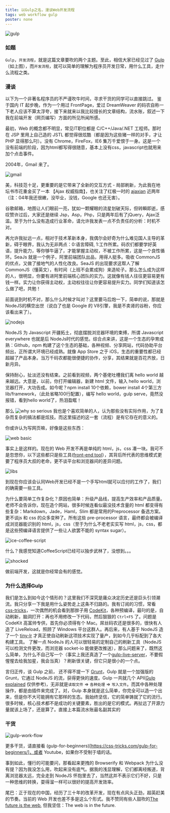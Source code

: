 ```yaml
---
title: 以Gulp之名，漫谈Web开发流程
tags: web workflow gulp
poster: none
---
```


![gulp](http://webahead.oss-cn-qingdao.aliyuncs.com/images/poster/gulp-explained.png)

### 如题
`Gulp`，`开发流程`，就是这篇文章要吹的两个主题。至此，相信大家已经见过了 [Gulp](http://gulpjs.com)（如上图），而`开发流程`，就可以简单的理解为程序员开发日常，用什么工具，走什么流程之类。

### 漫谈
以下为一个非著名程序员的不严谨吹牛时间，寻求干货的同学可以直接跳过。
鉴于国内 IT 起步晚，作为一个用过 FrontPage，爱过 DreamWeaver 的码农自称一下老人应该不算太浮夸，接下来就来以我比较擅长的文章结构，流水账，叙述一下我在前端开发（网页编写）方面的所见所闻所感。

最初，Web 的概念都不明显，常见IT职位都是 C/C++/Java/.NET 工程师。那时在 JSP 里用上自己造的 JSTL 都觉得很炫酷（都是因为这些猪一样的对手，才让 PHP 显得那么叼）。没有 Chrome，FireFox，IE6 集万千爱恨于一身。这是一个没有前端的阶段，因为html都写得很随意，基本上没有css，javascript也就用来加个点击事件。

2004年，Gmail 来了。

![gmail](http://webahead.oss-cn-qingdao.aliyuncs.com/images/gulp-abc/gmail.jpg)

美，科技范十足，更重要的是它带来了全新的交互方式 - 局部刷新，为此我在地坛书市花重金买了一本 【Ajax 权威指南】，也关注了红极一时的 [ajaxian](http://ajaxian.com/) 近两年（注：04年我还很嫩，没毕业，没钱，Google 也还无害）。

谷歌邮箱，地图让人们眼前一亮，犹如一颗耀眼的流星划破天际，但转瞬即逝，感叹赞许过后，大家还是继续 Jsp，Asp，Php，只是两年后有了jQuery，Ajax泛滥。至于为什么没有造成行业革命，请允许我发表一点不负责任的分析：时机不对。

再允许我扯远一点，相对于技术革新本身，我偶尔会好奇为什么难见国人主导的革新，碍于眼界，我认为无非两点：0:语言障碍, 1:工作所累。码农们都要学好英语，提升能力，等你够牛逼了，才能掌握主动权，不被工作所累，这是一个良性循环。SeaJs 就是一个例子，阿里前端团队出品，用得人挺多。吸收  CommonJS 的优点，又做了接地气的人性化改良。SeaJS 的出现要求这帮人了解 CommonJS（懂英文），有时间（上班不会累成狗）来造轮子。那么怎么成为这样的人，很明显，你要有进阿里前端核心团队的实力。这就像有钱人往往更容易更有钱一样。实力让你获得主动权，主动权往往让你更容易提升实力。同学们知道该怎么做了吧，共勉！

前面说到时机不对，那么什么时候才叫对？这里要马后炮一下，简单的说，那就是NodeJS的横空出世（说白了也是 Google 的 V8引擎，我是不卖肾的谷粉，你应该看出来了）。

![nodejs](http://webahead.oss-cn-qingdao.aliyuncs.com/images/gulp-abc/nodejs.png)

NodeJS 为 Javascript 开疆拓土，彻底摆脱浏览器环境的束缚，所谓 Javascript everywhere 也就是后 NodeJs时代的感觉。综合点来讲，这是一个生态的孕育成熟：Github，npm 构建了这个生态的基础，各种视频、分享网站，代码协助平台频出，正所谓大环境已经成熟。就像 App Store 之于 iOS，生态的重要性都已经超越了产品本身。当万千码农都能很便捷的协作，分享，其结果就是百花齐放，日新月异。

保持耐心，扯淡还没有结束。之前看到视频，两个基佬吐槽我们离 hello world 越来越远。大意是，以前，你打开编辑器，新建 html 文件，输入 hello world，浏览器打开，大功告成。如今呢？npm install 10个依赖，bower install 4个第三方 lib/framework，（此处省略100行配置），编写 hello world，gulp serve，竟然没报错，看到hello world了，热泪盈眶！

那么
![why so serious](http://webahead.oss-cn-qingdao.aliyuncs.com/images/gulp-abc/2000px-Why_so_serious-.svg.png)
我也是个喜欢简单的人，认为那些没有实际作用，为了复杂而复杂的搞法都是炫技。而这里描述的这一套（流程）是有它存在的意义的。

你或许认为写网页嘛，好像是这些东西：

![web basic](http://webahead.oss-cn-qingdao.aliyuncs.com/images/gulp-abc/basic.png)

事实上是这样的。现在的 Web 开发不再是单纯的 html，js，css 凑一块。我可不是忽悠你，以下这些都只是些工具([front-end tool](http://ashleynolan.co.uk/blog/frontend-tooling-survey-2015-results)），其背后所代表的思维模式更要了程序员大叔的老命，更不谈平台和浏览器间的差异问题。

![libs](http://webahead.oss-cn-qingdao.aliyuncs.com/images/gulp-abc/libs.jpg)

到现在你应该会认同Web开发已经不是一个手写html就可以应付的工作了，我们的确需要一些工具。

为什么要简单工作复杂化？原因也简单：升级产品线，提高生产效率和产品质量。
老师不会告诉你，现在造个网站，很多时候连看似最没技术含量的 html 都变得有些复杂：Markdown，Jade，Haml，Slim 都是常用的Preprocessor 备选方案。更不谈js 和 css 的众多变种了。所有这些 pre-processor 语言，最终都会被编译成浏览器能识别的 html，js，css（至于为什么不老老实实写 html，js，css，都是这些预编译语言提供了一些让人欲罢不能的 syntax sugar）。


![ice-coffee-script](http://webahead.oss-cn-qingdao.aliyuncs.com/images/gulp-abc/ice-coffee-script.png)

什么？我感觉知道CoffeeScript已经可以独步武林了，没想到。。。

![shocked](http://webahead.oss-cn-qingdao.aliyuncs.com/images/gulp-abc/shocked.png)

做前端开发，这就是你经常会有的感觉。

### 为什么选择Gulp

我们是怎么到如今这个情形的？这里我们不深究是庸众决定历史还是巨头引领潮流。我只分享一下我是用什么姿势走上这条不归路的。我有订阅的习惯，常看[css-tricks](https://css-tricks.com/)，一次偶然的机会看到那胖子用 [CodeKit](https://incident57.com/codekit/index.html)，各种预编译，最叼的是，自动刷新，脑洞打开：再也不用修改一下代码，然后狠狠的 `Ctrl+F5` 了。问题是 CodeKit 高富帅专供，首先你必须得有个 Mac。屌丝码农还是很多的，很快有人造了 LiveReload，照顾了 Windows 平台这群人。再后来，有人基于 NodeJS 造了一个 [tiny-lr](https://github.com/mklabs/tiny-lr) 才真正使自动刷新这项技术实现了量产，到如今几乎标配到了各大构建工具。 了解一点 NodeJs 的人可以很轻易的定制自己的刷新工具（NodeJS 可以检测文件更改，而浏览器 socket-io 能做更改推送），那么问题来了，既然这么简单，为什么不自己写一个（事实上我还真造了一个[gulp-live-server](https://github.com/gimm/gulp-live-server)，不要假惺惺去给我加星，我会当真）？刷新很关键，但它只是很小的一个点。






言归正传，谈 Gulp 之前， 还不得不提一下 [Grunt](http://gruntjs.com)，Gulp 就是一个加强版的 Grunt，它通过 NodeJS 的流，获得更快的速度。Gulp 一共就几个 API([Gulp explained](http://webahead.cn/article/gulp-explained/) 仅供参考)，无非就是`读取文件` => `各种处理` => `写入文件`。而其中各种处理操作，都是由插件来完成了。对，Gulp 本身就是这么简单，你完全可以造一个出来，但是你不大可能拥有它那样的生态。我始终坚信，它的简单铸就了它的流行。很多时候，核心技术都不是成功的关键要素，胜出的是它的模式。再扯远了开源力量就该上场了，还是算了。直接上本篇流水账最名副其实的

### 干货

![gulp-work-flow](http://webahead.oss-cn-qingdao.aliyuncs.com/images/gulp-abc/gulp-work-flow.jpg)

更多干货，请直接看 (gulp-for-beginners)[https://css-tricks.com/gulp-for-beginners/]，或者 Youtube，如果你不受制于墙的话。

事到如此，懂行的可能要问，那看起来更拽的 Browserify 和 Webpack 为什么没有提？因为我没怎么用，吹起来没有底气。据我的浅显理解，它们都离经叛道，背离浏览器太远，完全走到 NodeJS 怀抱里去了，当然这并不表示它们不好，只是一种思维的转换，耍得溜一样可以很好的提高开发效率。


尾巴：正于现在的中国，经历了三十年的改革开发，现在有点风头正劲，超英赶美的节奏。当前的 Web 开发也差不多是这么个形式。我不赞同有些人鼓吹的[The future is the web](http://www.sitepoint.com/long-live-web-app/), 但我坚信：The web is in the future.
